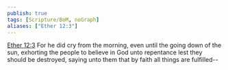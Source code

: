 ```yaml
---
publish: true
tags: [Scripture/BoM, noGraph]
aliases: ["Ether 12:3"]
---
```

[Ether 12:3](https://churchofjesuschrist.org/study/scriptures/bofm/ether/12?lang=eng&id=p3#p3) For he did cry from the morning, even until the going down of the sun, exhorting the people to believe in God unto repentance lest they should be destroyed, saying unto them that by faith all things are fulfilled--
